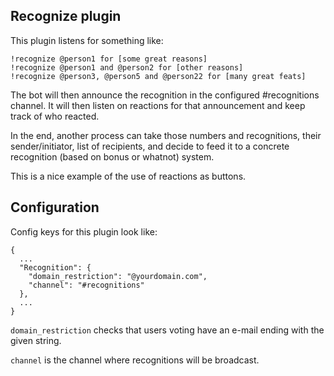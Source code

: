 Recognize plugin
----------------

This plugin listens for something like:

    !recognize @person1 for [some great reasons]
    !recognize @person1 and @person2 for [other reasons]
    !recognize @person3, @person5 and @person22 for [many great feats]

The bot will then announce the recognition in the configured
#recognitions channel. It will then listen on reactions for that
announcement and keep track of who reacted.

In the end, another process can take those numbers and recognitions,
their sender/initiator, list of recipients, and decide to feed it to a
concrete recognition (based on bonus or whatnot) system.

This is a nice example of the use of reactions as buttons.

Configuration
-------------

Config keys for this plugin look like:

    {
      ...
      "Recognition": {
        "domain_restriction": "@yourdomain.com",
        "channel": "#recognitions"
      },
      ...
    }

`domain_restriction` checks that users voting have an e-mail ending
with the given string.

`channel` is the channel where recognitions will be broadcast.